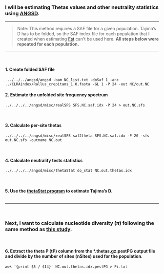 ### I will be estimating Thetas values and other neutrality statistics using [ANGSD](http://popgen.dk/angsd/index.php/Thetas,Tajima,Neutrality_tests).
---

> Note: This method requires a SAF file for a given population. Tajima’s D has to be folded, so the SAF index file for each population that I created when estimating [Fst](https://github.com/gausec/KingRailPopGen/blob/main/analyses/ANGSD/FST.md) can't be used here. **All steps below were repeated for each population.**
&nbsp;
&nbsp;
---
&nbsp;
#### 1. Create folded SAF file
```
 ../../../angsd/angsd -bam NC_list.txt -doSaf 1 -anc ../CLRAindex/Rallus_crepitans_1.0.fasta -GL 1 -P 24 -out NC/out.NC 
```
#### 2. Estimate the unfolded site frequency spectrum
```
../../../../angsd/misc/realSFS SFS.NC.saf.idx -P 24 > out.NC.sfs
```
&nbsp;

#### 3. Calculate per-site thetas
```
../../../../angsd/misc/realSFS saf2theta SFS.NC.saf.idx -P 20 -sfs out.NC.sfs -outname NC.out
```

&nbsp;
#### 4. Calculate neutrality tests statistics

```
../../../../angsd/misc/thetaStat do_stat NC.out.thetas.idx
```
&nbsp;
#### 5. Use the [thetaStat program](http://www.popgen.dk/angsd/index.php/ThetaStat) to estimate Tajima’s D.
```

```
---
&nbsp;
### Next, I want to calculate nucleotide diversity ($\pi$) following the same method as [this study](https://bmcecolevol.biomedcentral.com/articles/10.1186/s12862-018-1209-y).

&nbsp;
#### 6. Extract the theta P (tP) column from the *.thetas.gz.pestPG output file and divide by the number of sites (nSites) used for the population.
```
awk '{print $5 / $14}' NC.out.thetas.idx.pestPG > Pi.txt

```

